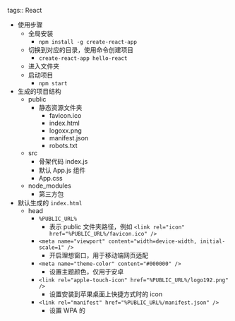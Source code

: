 tags:: React

- 使用步骤
	- 全局安装
		- `npm install -g create-react-app`
	- 切换到对应的目录，使用命令创建项目
		- `create-react-app hello-react`
	- 进入文件夹
	- 启动项目
		- `npm start`
- 生成的项目结构
	- public
		- 静态资源文件夹
			- favicon.ico
			- index.html
			- logoxx.png
			- manifest.json
			- robots.txt
	- src
		- 骨架代码 index.js
		- 默认 App.js 组件
		- App.css
	- node_modules
		- 第三方包
- 默认生成的 `index.html`
	- head
		- `%PUBLIC_URL%`
			- 表示 public 文件夹路径，例如 `<link rel="icon" href="%PUBLIC_URL%/favicon.ico" />`
		- `<meta name="viewport" content="width=device-width, initial-scale=1" />`
			- 开启理想窗口，用于移动端网页适配
		- `<meta name="theme-color" content="#000000" />`
			- 设置主题颜色，仅用于安卓
		- `<link rel="apple-touch-icon" href="%PUBLIC_URL%/logo192.png" />`
			- 设置安装到苹果桌面上快捷方式时的 icon
		- `<link rel="manifest" href="%PUBLIC_URL%/manifest.json" />`
			- 设置 WPA 的